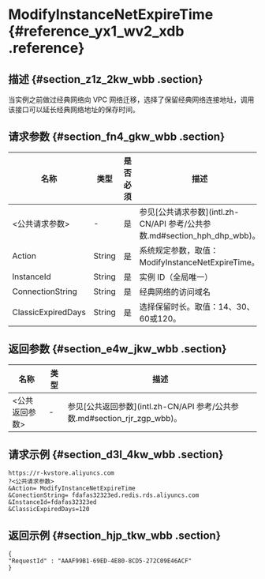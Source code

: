 # ModifyInstanceNetExpireTime {#reference_yx1_wv2_xdb .reference}

## 描述 {#section_z1z_2kw_wbb .section}

当实例之前做过经典网络向 VPC 网络迁移，选择了保留经典网络连接地址，调用该接口可以延长经典网络地址的保存时间。

## 请求参数 {#section_fn4_gkw_wbb .section}

|名称|类型|是否必须|描述|
|--|--|----|--|
|<公共请求参数\>|-|是|参见[公共请求参数](intl.zh-CN/API 参考/公共参数.md#section_hph_dhp_wbb)。|
|Action|String|是|系统规定参数，取值：ModifyInstanceNetExpireTime。|
|InstanceId|String|是|实例 ID（全局唯一）|
|ConnectionString|String|是|经典网络的访问域名|
|ClassicExpiredDays|String|是|选择保留时长。取值：14、30、60或120。|

## 返回参数 {#section_e4w_jkw_wbb .section}

|名称|类型|描述|
|--|--|--|
|<公共返回参数\>|-|参见[公共返回参数](intl.zh-CN/API 参考/公共参数.md#section_rjr_zgp_wbb)。|

## 请求示例 {#section_d3l_4kw_wbb .section}

```
https://r-kvstore.aliyuncs.com
?<公共请求参数>
&Action= ModifyInstanceNetExpireTime
&ConectionString= fdafas32323ed.redis.rds.aliyuncs.com
&InstanceId=fdafas32323ed
&ClassicExpiredDays=120
```

## 返回示例 {#section_hjp_tkw_wbb .section}

```
{
"RequestId" : "AAAF99B1-69ED-4E80-8CD5-272C09E46ACF"
}
```

